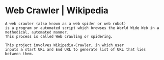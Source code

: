 # Web Crawler | Wikipedia
    A web crawler (also known as a web spider or web robot) 
    is a program or automated script which browses the World Wide Web in a methodical, automated manner. 
    This process is called Web crawling or spidering.
    
    This project involves Wikipedia-Crawler, in which user 
    inputs a start URL and End URL to generate list of URL that lies between them.
